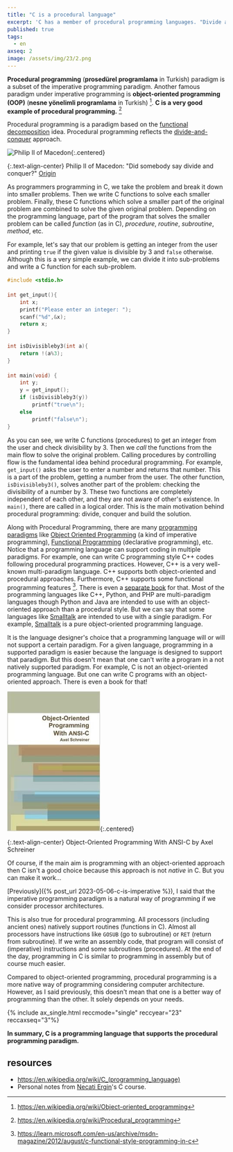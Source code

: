 ```yaml
---
title: "C is a procedural language"
excerpt: 'C has a member of procedural programming languages. "Divide and conquer" is the heart of this paradigm.'
published: true
tags:
  - en
axseq: 2
image: /assets/img/23/2.png
---
```


**Procedural programming** (**prosedürel programlama** in Turkish) paradigm is a
subset of the imperative programming paradigm. Another famous paradigm under
imperative programming is **object-oriented programming (OOP)** (**nesne
yönelimli programlama** in Turkish) [^2f]. **C is a very good example of
procedural programming.** [^1f]

Procedural programming is a paradigm based on the [functional
decomposition](https://www.investopedia.com/terms/f/functional-decomposition.asp)
idea. Procedural programming reflects the
[divide-and-conquer](https://en.wikipedia.org/wiki/Divide_and_rule) approach.

![Philip II of Macedon](https://upload.wikimedia.org/wikipedia/commons/a/a5/Philip-ii-of-macedon.jpg){:.centered}

{:.text-align-center}
Philip II of Macedon: "Did somebody say divide and conquer?" [Origin](https://en.wikipedia.org/wiki/File:Philip-ii-of-macedon.jpg)

As programmers programming in C, we take the problem and break it down into
smaller problems. Then we write C functions to solve each smaller problem.
Finally, these C functions which solve a smaller part of the original problem
are combined to solve the given original problem. Depending on the programming
language, part of the program that solves the smaller problem can be called
*function* (as in C), *procedure*, *routine*, *subroutine*, *method*, etc.

For example, let's say that our problem is getting an integer from the user and
printing `true` if the given value is divisible by 3 and `false` otherwise.
Although this is a very simple example, we can divide it into sub-problems and
write a C function for each sub-problem.

```c
#include <stdio.h>

int get_input(){
    int x;
    printf("Please enter an integer: ");
    scanf("%d",&x);
    return x;
}

int isDivisibleby3(int a){
    return !(a%3);
}

int main(void) {
    int y;
    y = get_input();
    if (isDivisibleby3(y))
        printf("true\n");
    else
        printf("false\n");
}
```

As you can see, we write C functions (procedures) to get an integer from the
user and check divisibility by 3. Then we *call* the functions from the main
flow to solve the original problem. Calling procedures by controlling flow is
the fundamental idea behind procedural programming. For example, `get_input()`
asks the user to enter a number and returns that number. This is a part of the
problem, getting a number from the user. The other function, `isDivisibleby3()`,
solves another part of the problem: checking the divisibility of a number by 3.
These two functions are completely independent of each other, and they are not
aware of other's existence. In `main()`, there are called in a logical order.
This is the main motivation behind procedural programming: divide, conquer and
build the solution.

Along with Procedural Programming, there are many [programming
paradigms](https://en.wikipedia.org/wiki/Programming_paradigm) like [Object
Oriented Programming](https://en.wikipedia.org/wiki/Object-oriented_programming)
(a kind of imperative programming), [Functional
Programming](https://en.wikipedia.org/wiki/Functional_programming) (declarative
programming), etc. Notice that a programming language can support coding in
multiple paradigms. For example, one can write C programming style C++ codes
following procedural programming practices. However, C++ is a very well-known
multi-paradigm language. C++ supports both object-oriented and procedural
approaches. Furthermore, C++ supports some functional programming features
[^3f]. There is even a [separate
book](https://www.amazon.com/Functional-Programming-programs-functional-techniques/dp/1617293814)
for that. Most of the programming languages like C++, Python, and PHP are
multi-paradigm languages though Python and Java are intended to use with an
object-oriented approach than a procedural style. But we can say that some
languages like [Smalltalk](https://en.wikipedia.org/wiki/Smalltalk) are intended
to use with a single paradigm. For example,
[Smalltalk](https://en.wikipedia.org/wiki/Smalltalk) is a pure object-oriented
programming language.

It is the language designer's choice that a programming language will or will
not support a certain paradigm. For a given language, programming in a supported
paradigm is easier because the language is designed to support that paradigm.
But this doesn't mean that one can't write a program in a not natively supported
paradigm. For example, C is not an object-oriented programming language. But one
can write C programs with an object-oriented approach. There is even a book for
that!

![Object-Oriented Programming With ANSI-C by Axel Schreiner](/assets/img/23/2-a.jpeg){:.centered}

{:.text-align-center}
Object-Oriented Programming With ANSI-C by Axel Schreiner

Of course, if the main aim is programming with an object-oriented approach then
C isn't a good choice because this approach is not *native* in C. But you can
make it work…

[Previously]({% post_url 2023-05-06-c-is-imperative %}), I said that the
imperative programming paradigm is a natural way of programming if we consider
processor architectures.

This is also true for procedural programming. All processors (including ancient
ones) natively support routines (functions in C). Almost all processors have
instructions like `GOSUB` (go to subroutine) or `RET` (return from subroutine).
If we write an assembly code, that program will consist of (imperative)
instructions and some subroutines (procedures). At the end of the day,
programming in C is similar to programming in assembly but of course much
easier.

Compared to object-oriented programming, procedural programming is a more native
way of programming considering computer architecture. However, as I said
previously, this doesn't mean that one is a better way of programming than the
other. It solely depends on your needs.

{% include ax_single.html reccmode="single" reccyear="23" reccaxseq="3"%}

**In summary, C is a programming language that supports the procedural
programming paradigm.**

## resources

- <https://en.wikipedia.org/wiki/C_(programming_language)>
- Personal notes from [Necati Ergin](https://github.com/necatiergin/)'s C course.

[^1f]: <https://en.wikipedia.org/wiki/Procedural_programming>
[^2f]: <https://en.wikipedia.org/wiki/Object-oriented_programming>
[^3f]: <https://learn.microsoft.com/en-us/archive/msdn-magazine/2012/august/c-functional-style-programming-in-c>
